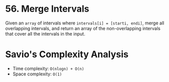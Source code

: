 # 56. Merge Intervals

Given an `array` of intervals where `intervals[i] = [starti, endi]`, merge all overlapping intervals, and return an array of the non-overlapping intervals that cover all the intervals in the input.

# Savio's Complexity Analysis

- Time complexity: `O(nlogn) + O(n)`
- Space complexity: `O(1)`
